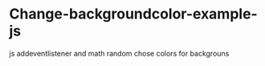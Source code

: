 # Change-backgroundcolor-example-js
js addeventlistener and math random chose colors for backgrouns
